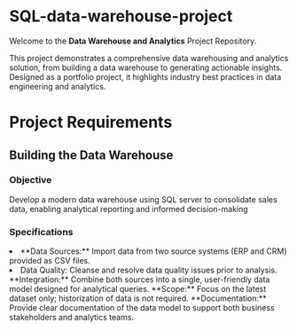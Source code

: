 # SQL-data-warehouse-project
Welcome to the **Data Warehouse and Analytics** Project Repository.

This project demonstrates a comprehensive data warehousing and analytics solution, from building a data warehouse to generating actionable insights. Designed as a portfolio project, it highlights industry best practices in data engineering and analytics.

# Project Requirements
## Building the Data Warehouse
### Objective
Develop a modern data warehouse using SQL server to consolidate sales data, enabling analytical reporting and informed decision-making

### Specifications

<li>**Data Sources:** Import data from two source systems (ERP and CRM) provided as CSV files.</li>
<li>Data Quality: Cleanse and resolve data quality issues prior to analysis.</li>
**Integration:** Combine both sources into a single, user-friendly data model designed for analytical queries.
**Scope:** Focus on the latest dataset only; historization of data is not required.
**Documentation:** Provide clear documentation of the data model to support both business stakeholders and analytics teams.
